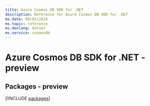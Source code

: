 ```yaml
---
title: Azure Cosmos DB SDK for .NET
description: Reference for Azure Cosmos DB SDK for .NET
ms.date: 09/02/2024
ms.topic: reference
ms.devlang: dotnet
ms.service: cosmosdb
---
```

# Azure Cosmos DB SDK for .NET - preview
## Packages - preview
[!INCLUDE [packages](cosmos-db-index.md)]